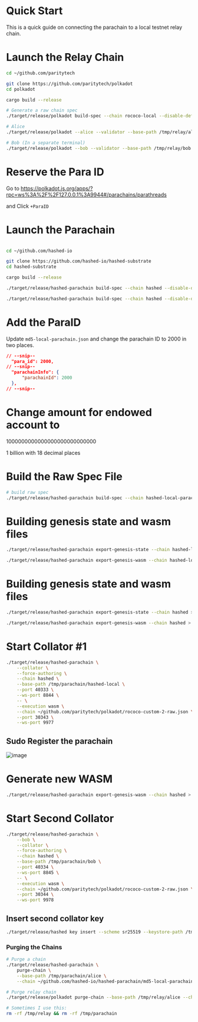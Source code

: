 # Quick Start 
This is a quick guide on connecting the parachain to a local testnet relay chain. 

# Launch the Relay Chain
```bash
cd ~/github.com/paritytech

git clone https://github.com/paritytech/polkadot
cd polkadot

cargo build --release

# Generate a raw chain spec
./target/release/polkadot build-spec --chain rococo-local --disable-default-bootnode --raw > ~/github.com/paritytech/polkadot/rococo-custom-2-raw.json

# Alice
./target/release/polkadot --alice --validator --base-path /tmp/relay/alice --chain ~/github.com/paritytech/polkadot/rococo-custom-2-raw.json --port 30333 --ws-port 9944

# Bob (In a separate terminal)
./target/release/polkadot --bob --validator --base-path /tmp/relay/bob --chain ~/github.com/paritytech/polkadot/rococo-custom-2-raw.json --port 30334 --ws-port 9945
```

# Reserve the Para ID 
Go to https://polkadot.js.org/apps/?rpc=ws%3A%2F%2F127.0.0.1%3A9944#/parachains/parathreads

and Click `+ParaID`

# Launch the Parachain
```bash

cd ~/github.com/hashed-io

git clone https://github.com/hashed-io/hashed-substrate
cd hashed-substrate

cargo build --release

./target/release/hashed-parachain build-spec --chain hashed --disable-default-bootnode > hashed-local-parachain.json

./target/release/hashed-parachain build-spec --chain hashed --disable-default-bootnode > hashed-local-parachain.json
```

# Add the ParaID
Update `md5-local-parachain.json` and change the parachain ID to 2000 in two places.

```json
// --snip--
  "para_id": 2000,
// --snip--
  "parachainInfo": {
      "parachainId": 2000 
  },
// --snip--
```

# Change amount for endowed account to

1000000000000000000000000000

1 billion with 18 decimal places

# Build the Raw Spec File
```bash
# build raw spec 
./target/release/hashed-parachain build-spec --chain hashed-local-parachain.json --raw --disable-default-bootnode > hashed-local-parachain-raw.json
```

# Building genesis state and wasm files
```bash
./target/release/hashed-parachain export-genesis-state --chain hashed-local-parachain-raw.json > hashed-genesis-head

./target/release/hashed-parachain export-genesis-wasm --chain hashed-local-parachain-raw.json > hashed-wasm-upgrade
```

# Building genesis state and wasm files
```bash
./target/release/hashed-parachain export-genesis-state --chain hashed > hashed-genesis-head

./target/release/hashed-parachain export-genesis-wasm --chain hashed > hashed-wasm
```

# Start Collator #1
```bash
./target/release/hashed-parachain \
    --collator \
    --force-authoring \
    --chain hashed \
    --base-path /tmp/parachain/hashed-local \
    --port 40333 \
    --ws-port 8844 \
    -- \
    --execution wasm \
    --chain ~/github.com/paritytech/polkadot/rococo-custom-2-raw.json \
    --port 30343 \
    --ws-port 9977

```

## Sudo Register the parachain
![image](https://user-images.githubusercontent.com/2915325/99548884-1be13580-2987-11eb-9a8b-20be658d34f9.png)


# Generate new WASM
```bash
./target/release/hashed-parachain export-genesis-wasm --chain hashed > hashed-wasm-upgrade
```

# Start Second Collator  
```bash
./target/release/hashed-parachain \
    --bob \
    --collator \
    --force-authoring \
    --chain hashed \
    --base-path /tmp/parachain/bob \
    --port 40334 \
    --ws-port 8845 \
    -- \
    --execution wasm \
    --chain ~/github.com/paritytech/polkadot/rococo-custom-2-raw.json \
    --port 30344 \
    --ws-port 9978

```

## Insert second collator key
```bash
./target/release/hashed key insert --scheme sr25519 --keystore-path /tmp/parachain/hashed-local/chains/hashed/keystore --key-type aura --suri ""
```

### Purging the Chains
```bash
# Purge a chain
./target/release/hashed-parachain \
    purge-chain \
    --base-path /tmp/parachain/alice \
    --chain ~/github.com/hashed-io/hashed-parachain/md5-local-parachain-raw.json

# Purge relay chain
./target/release/polkadot purge-chain --base-path /tmp/relay/alice --chain ~/github.com/paritytech/polkadot/rococo-custom-2-raw.json 

# Sometimes I use this:
rm -rf /tmp/relay && rm -rf /tmp/parachain
```
